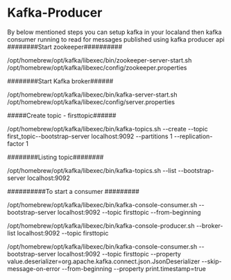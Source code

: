 # Kafka-Producer


By below mentioned steps you can setup kafka in your localand then kafka consumer running to read for messages published using kafka producer api 
########Start zookeeper##########

/opt/homebrew/opt/kafka/libexec/bin/zookeeper-server-start.sh /opt/homebrew/opt/kafka/libexec/config/zookeeper.properties


########Start Kafka broker######

/opt/homebrew/opt/kafka/libexec/bin/kafka-server-start.sh /opt/homebrew/opt/kafka/libexec/config/server.properties


#####Create topic - firsttopic######

/opt/homebrew/opt/kafka/libexec/bin/kafka-topics.sh --create --topic first_topic--bootstrap-server localhost:9092 --partitions 1 --replication-factor 1



########Listing topic########

/opt/homebrew/opt/kafka/libexec/bin/kafka-topics.sh --list --bootstrap-server localhost:9092


##########To start a consumer #########

/opt/homebrew/opt/kafka/libexec/bin/kafka-console-consumer.sh --bootstrap-server localhost:9092 --topic firsttopic --from-beginning


/opt/homebrew/opt/kafka/libexec/bin/kafka-console-producer.sh --broker-list localhost:9092 --topic firsttopic



/opt/homebrew/opt/kafka/libexec/bin/kafka-console-consumer.sh --bootstrap-server localhost:9092 --topic firsttopic --property value.deserializer=org.apache.kafka.connect.json.JsonDeserializer --skip-message-on-error --from-beginning --property print.timestamp=true

